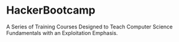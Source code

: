 # HackerBootcamp
A Series of Training Courses Designed to Teach Computer Science Fundamentals with an Exploitation Emphasis.
